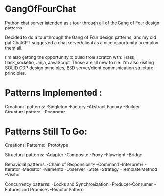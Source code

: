 # GangOfFourChat
Python chat server intended as a tour through all of the Gang of Four design patterns

Decided to do a tour through the Gang of Four design patterns, and my old pal ChatGPT suggested a 
chat server/client as a nice opportunity to employ them all.  

I'm also getting the opportunity to build from scratch with: Flask, flask_socketio, Jinja, JavaScript.  Those are all new to me.
I'm also visiting SOLID OOP design principles, BSD server/client communication structure principles.

# Patterns Implemented :

Creational patterns:
-Singleton
-Factory
-Abstract Factory
-Builder
Structural patters:
-Decorator

# Patterns Still To Go:
Creational Patterns:
-Prototype

Structural patterns:
-Adapter
-Composite
-Proxy
-Flyweight
-Bridge

Behavioral patterns:
-Chain of Responsibility
-Command
-Interpreter
-Iterator
-Mediator
-Memento
-Observer
-State
-Strategy
-Template Method
-Visitor

Concurrency patterns:
-Locks and Synchronization
-Producer-Consumer
-Futures and Promises
-Reactor Pattern

